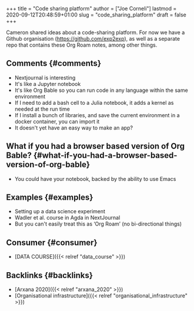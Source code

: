 +++
title = "Code sharing platform"
author = ["Joe Corneli"]
lastmod = 2020-09-12T20:48:59+01:00
slug = "code_sharing_platform"
draft = false
+++

Cameron shared ideas about a code-sharing platform.  For now we have a
Github organisation (<https://github.com/exp2exp>), as well as a
separate repo that contains these Org Roam notes, among other things.


## Comments {#comments}

-   Nextjournal is interesting
-   It's like a Jupyter notebook
-   It's like Org Bable so you can run code in any language within the same environment
-   If I need to add a bash cell to a Julia notebook, it adds a kernel as needed at the run time
-   If I install a bunch of libraries, and save the current environment in a docker container, you can import it
-   It doesn't yet have an easy way to make an app?


## What if you had a browser based version of Org Bable? {#what-if-you-had-a-browser-based-version-of-org-bable}

-   You could have your notebook, backed by the ability to use Emacs


## Examples {#examples}

-   Setting up a data science experiment
-   Wadler et al. course in Agda in NextJournal
-   But you can't easily treat this as ‘Org Roam’ (no bi-directional things)


## Consumer {#consumer}

-   [DATA COURSE]({{< relref "data_course" >}})


## Backlinks {#backlinks}

-   [Arxana 2020]({{< relref "arxana_2020" >}})
-   [Organisational infrastructure]({{< relref "organisational_infrastructure" >}})
